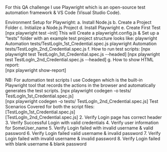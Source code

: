 For this QA challenge I use Playwright which is an open-source test automation framework & VS Code (Visual Studio Code).

Environment Setup for Playwright: 
a. Install Node.js
b. Create a Project Folder
c. Initialize a Node.js Project
d. Install Playwright
e. Create First Test [npx playwright test –init] 
This will Create a playwright.config.js & Set up a “tests” folder with an example test
project structure looks like: playwright Automation tests/TestLogIn_1st_Credential.spec.js
                              playwright Automation tests/TestLogIn_2nd_Credential.spec.js
f. How to run test scripts:
                              [npx playwright test TestLogIn_1st_Credential.spec.js --headed] 
                              [npx playwright test TestLogIn_2nd_Credential.spec.js --headed]
g. How to show HTML report:                                                                                                                                        
                              [npx playwright show-report]
                              
NB: For automation test scripts I use Codegen which is the built-in Playwright tool that records the actions in the browser and automatically generates the test scripts.
                              [npx playwright codegen -o tests/ TestLogIn_1st_Credential.spec.js]                                              
                              [npx playwright codegen -o tests/ TestLogIn_2nd_Credential.spec.js]
Test Scenarios Covered for both the script files:
                                                     [TestLogIn_1st_Credential.spec.js]                                                             
                                                     [TestLogIn_2nd_Credential.spec.js]
2.	Verify Login page has correct header
3.	Verify Successful Login with valid credentials
4.	Verify user information for SomeUser_name
5.	Verify Login failed with invalid username & valid password
6.	Verify Login failed valid username & invalid password
7.	Verify Login failed with invalid username & invalid password
8.	Verify Login failed with blank username & blank password
